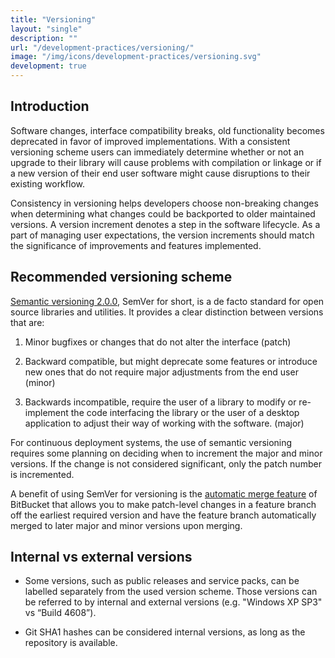 ```yaml
---
title: "Versioning"
layout: "single"
description: ""
url: "/development-practices/versioning/"
image: "/img/icons/development-practices/versioning.svg"
development: true
---
```


## Introduction

Software changes, interface compatibility breaks, old functionality becomes
deprecated in favor of improved implementations. With a consistent versioning
scheme users can immediately determine whether or not an upgrade to their
library will cause problems with compilation or linkage or if a new version of
their end user software might cause disruptions to their existing workflow.

Consistency in versioning helps developers choose non-breaking changes when
determining what changes could be backported to older maintained versions. A
version increment denotes a step in the software lifecycle. As a part of
managing user expectations, the version increments should match the
significance of improvements and features implemented.

## Recommended versioning scheme

[Semantic versioning 2.0.0](https://semver.org), SemVer for short, is a de
facto standard for open source libraries and utilities. It provides a clear
distinction between versions that are:

1. Minor bugfixes or changes that do not alter the interface (patch)

2. Backward compatible, but might deprecate some features or introduce new
   ones that do not require major adjustments from the end user (minor)

3. Backwards incompatible, require the user of a library to modify or
   re-implement the code interfacing the library or the user of a desktop
   application to adjust their way of working with the software. (major)

For continuous deployment systems, the use of semantic versioning requires some
planning on deciding when to increment the major and minor versions. If the
change is not considered significant, only the patch number is incremented.

A benefit of using SemVer for versioning is the
[automatic merge feature](https://confluence.atlassian.com/bitbucketserver/automatic-branch-merging-776639993.html)
of BitBucket that allows you to make patch-level changes in a feature branch
off the earliest required version and have the feature branch automatically
merged to later major and minor versions upon merging.

## Internal vs external versions

- Some versions, such as public releases and service packs, can be labelled
  separately from the used version scheme. Those versions can be referred to by
  internal and external versions (e.g. "Windows XP SP3" vs “Build 4608”).

- Git SHA1 hashes can be considered internal versions, as long as the
  repository is available.

